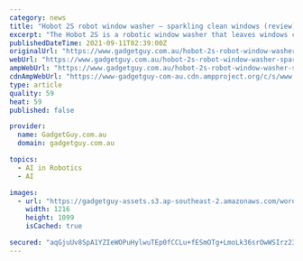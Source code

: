 ```yaml
---
category: news
title: "Hobot 2S robot window washer – sparkling clean windows (review)"
excerpt: "The Hobot 2S is a robotic window washer that leaves windows clean and sparkling. Window washing is not longer a chore to avoid."
publishedDateTime: 2021-09-11T02:39:00Z
originalUrl: "https://www.gadgetguy.com.au/hobot-2s-robot-window-washer-sparkling-clean-windows-review/"
webUrl: "https://www.gadgetguy.com.au/hobot-2s-robot-window-washer-sparkling-clean-windows-review/"
ampWebUrl: "https://www.gadgetguy.com.au/hobot-2s-robot-window-washer-sparkling-clean-windows-review/amp/"
cdnAmpWebUrl: "https://www-gadgetguy-com-au.cdn.ampproject.org/c/s/www.gadgetguy.com.au/hobot-2s-robot-window-washer-sparkling-clean-windows-review/amp/"
type: article
quality: 59
heat: 59
published: false

provider:
  name: GadgetGuy.com.au
  domain: gadgetguy.com.au

topics:
  - AI in Robotics
  - AI

images:
  - url: "https://gadgetguy-assets.s3.ap-southeast-2.amazonaws.com/wordpress/wp-content/uploads/2021/09/11123411/Hobot-2S-header.jpg"
    width: 1216
    height: 1099
    isCached: true

secured: "aqGjuUv8SpA1YZIeWOPuHylwuTEp0fCCLu+fESmOTg+LmoLk36srOwWSIrz23Pumx0eSwt84j9/V5rqLQ2CCKMJUyJeRkH/GCURkUzf1eMWy8gKLYoy2S2RxlvuCJWiM9VtbbvBBjF+byDfoBk4nfl4APGuONq1O+LZtFpp05MTHK81Z9G8Xcu5xBkJ77V0supkBpje3+D0EycxwBZSsh9/xEn4ZfAgJqGnFHBJbMley1xvNR4XtAM5NMVaMpOBWkTgb6nvm4X5ydAUiSZKyoQLhYqQ7d49/IydnTD/KsS3V2WyGnxDqKnFWbQw6mAEgze6/jadEz3lJ3pt4H30Njl1xurSAyEL1c3AalgsdHbc=;jWIucM21s6+TEqShhO3RXg=="
---
```


